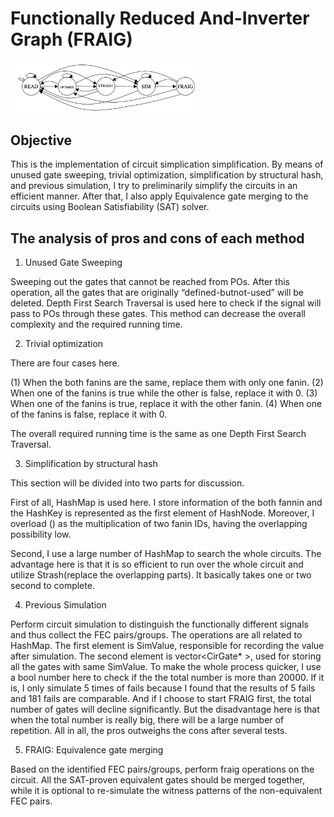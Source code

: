 # Functionally Reduced And-Inverter Graph (FRAIG)

<img src="https://github.com/PierreSue/FRAIG/blob/master/Diagram.png" width="60%" height="60%">

## Objective

This is the implementation of circuit simplication simplification. By means of unused gate sweeping, trivial optimization, simplification by structural hash, and previous simulation, I try to preliminarily simplify the circuits in an efficient manner. After that, I also apply Equivalence gate merging to the circuits using Boolean Satisfiability (SAT) solver. 

## The analysis of pros and cons of each method
1. Unused Gate Sweeping

Sweeping out the gates that cannot be reached from POs. After this operation, all the gates that are originally “defined-butnot-used” will be deleted. Depth First Search Traversal is used here to check if the signal will pass to POs through these gates. This method can decrease the overall complexity and the required running time.

2. Trivial optimization

There are four cases here. 

(1) When the both fanins are the same, replace them with only one fanin.
(2) When one of the fanins is true while the other is false, replace it with 0.
(3) When one of the fanins is true, replace it with the other fanin.
(4) When one of the fanins is false, replace it with 0.

The overall required running time is the same as one Depth First Search Traversal.

3. Simplification by structural hash

This section will be divided into two parts for discussion.

First of all, HashMap is used here. I store information of the both fannin and the HashKey is represented as the first element of HashNode. Moreover, I overload () as the multiplication of two fanin IDs, having the overlapping possibility low.

Second, I use a large number of HashMap to search the whole circuits. The advantage here is that it is so efficient to run over the whole circuit and utilize Strash(replace the overlapping parts). It basically takes one or two second to complete.

4. Previous Simulation

Perform circuit simulation to distinguish the functionally different signals and thus collect the FEC pairs/groups. The operations are all related to HashMap. The first element is SimValue, responsible for recording the value after simulation. The second element is vector<CirGate* >, used for storing all the gates with same SimValue. To make the whole process quicker, I use a bool number here to check if the the total number is more than 20000. If it is, I only simulate 5 times of fails because I found that the results of 5 fails and 181 fails are comparable. And if I choose to start FRAIG first, the total number of gates will decline significantly. But the disadvantage here is that when the total number is really big, there will be a large number of repetition. All in all, the pros outweighs the cons after several tests.

5. FRAIG: Equivalence gate merging

Based on the identified FEC pairs/groups, perform fraig operations on the circuit. All the SAT-proven equivalent gates should be merged together, while it is optional to re-simulate the witness patterns of the non-equivalent FEC pairs. 
